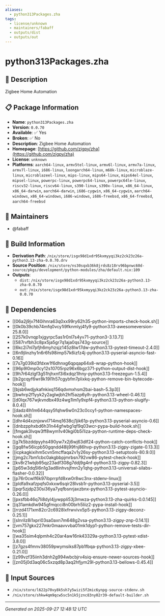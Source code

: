 ```yaml
---
aliases:
  - python313Packages.zha
tags:
  - license/unknown
  - maintainers/fabaff
  - outputs/dist
  - outputs/out
---
```


# python313Packages.zha

## 📝 Description

Zigbee Home Automation

## 📋 Package Information

- **Name**: `python313Packages.zha`
- **Version**: `0.0.70`
- **Available**: ✅ Yes
- **Broken**: ✅ No
- **Description**: Zigbee Home Automation
- **Homepage**: [https://github.com/zigpy/zha](https://github.com/zigpy/zha)
- **License**: `unknown`
- **Platforms**: `aarch64-linux`, `armv5tel-linux`, `armv6l-linux`, `armv7a-linux`, `armv7l-linux`, `i686-linux`, `loongarch64-linux`, `m68k-linux`, `microblaze-linux`, `microblazeel-linux`, `mips-linux`, `mips64-linux`, `mips64el-linux`, `mipsel-linux`, `powerpc-linux`, `powerpc64-linux`, `powerpc64le-linux`, `riscv32-linux`, `riscv64-linux`, `s390-linux`, `s390x-linux`, `x86_64-linux`, `x86_64-darwin`, `aarch64-darwin`, `i686-cygwin`, `x86_64-cygwin`, `aarch64-windows`, `x86_64-windows`, `i686-windows`, `i686-freebsd`, `x86_64-freebsd`, `aarch64-freebsd`
## 👥 Maintainers

- @fabaff


## 🔧 Build Information

- **Derivation Path**: `/nix/store/isgx98d1xdr95kxmyyqi3kz2ck23z26a-python3.13-zha-0.0.70.drv`
- **Source Position**: `/nix/store/ns30sqxb36k8jrds8z18rv96bpnwc60d-source/pkgs/development/python-modules/zha/default.nix:109`
- **Outputs**:
  - `dist`:  `/nix/store/isgx98d1xdr95kxmyyqi3kz2ck23z26a-python3.13-zha-0.0.70`
  - `out`:  `/nix/store/isgx98d1xdr95kxmyyqi3kz2ck23z26a-python3.13-zha-0.0.70`

## 🔗 Dependencies

- [[06a2j9jv7f40ihnra63q0xx99ry62h35-python-imports-check-hook.sh]]
- [[0k0b39chb74mfq0vcy1i9fknmlyj4fy9-python3.13-awesomeversion-25.8.0]]
- [[257k0vnqp1xjgyrpc5as1r0nl7s4yv71-python3-3.13.7]]
- [[587rvfbh3c8px5ja5gr7q1aja0qs743g-source]]
- [[6kc2i7nl7pfjh6myhzsjz145z8lw17dw-python3.13-pytest-timeout-2.4.0]]
- [[6n9jlinzhy1n6r6fs98imp57k6izfz4j-python3.13-pyserial-asyncio-fast-0.16]]
- [[7s7g039id3fdxw1f6dhnxg6qpqap64x8-wrap-python-hook]]
- [[96p9l0mp0cy12s10705rpz96x6bgz371-python-output-dist-hook]]
- [[9h7r64zlgf3g51hjhxnf3i6xdqz1lhny-python3.13-freezegun-1.5.4]]
- [[b2gcqyf6wr8k19l1h57cgybfm7plixkq-python-remove-bin-bytecode-hook]]
- [[bjsb6wdjykafnkixq156qdvmxhsm2bai-bash-5.3p3]]
- [[bwhrp2f1yyk2y2aglwjbh2hf5azp6ylh-python3.13-wheel-0.46.1]]
- [[d0lqx767wjkvndbx49z4wg1lm1y9xpf4-python3.13-python-slugify-8.0.4]]
- [[dadz4lh1m644qsy5fqhw6w0n23c0ccy1-python-namespaces-hook.sh]]
- [[dhr4d4xznjxwvl714mq1638cj1jik61p-python3.13-pyserial-asyncio-0.6]]
- [[dnbzpphxbd6h31n44gfwbg1qf9q03wcr-pypa-build-hook.sh]]
- [[fmgak3lvqw3ff8wym1v40kgi0b5i1iza-python-runtime-deps-check-hook.sh]]
- [[g7k5bzddpyyhs490yw7x2j6wj63dlf24-python-catch-conflicts-hook]]
- [[gq8fw56icpb50gqndd48lj99fnj86hvp-python3.13-zigpy-zigate-0.13.3]]
- [[icpkagkixihm5cvn5mcffaqa2v1y26sy-python3.13-setuptools-80.9.0]]
- [[jmg2c7bm1cbc0akgbbpjmrbsn792vw86-pytest-check-hook]]
- [[kv8r21wbjb95qz23adf308g7ddj9g4nf-python3.13-zigpy-0.82.3]]
- [[p65w3dq5l6n1g3ad8inhvsjfmn2y1qhg-python3.13-universal-silabs-flasher-0.0.32]]
- [[p76r0cwlf6k97ibprrpfd8xw0r8wc3nx-stdenv-linux]]
- [[pldfa9xafzpqfs0xkxw6sqir28lvsb1r-python3.13-pyserial-3.5]]
- [[pqr5zjdp230si36ya7yqfbsnrjaxzbnx-python3.13-pytest-asyncio-0.26.0]]
- [[pxsfbb46q7li8dyl4jywppli53j3mwza-python3.13-zha-quirks-0.0.145]]
- [[q31amkdlw945gfmqcci8n00brh5liiz2-pypa-install-hook]]
- [[rrzd4171xm82cr2c6928lxfrwvivx5p5-python3.13-zigpy-deconz-0.25.1]]
- [[slnrilz8i1xpri03sa0axn7m648g2vsa-python3.13-zigpy-znp-0.14.1]]
- [[vm757gkx227mkr0maavvvba01mk1dyp1-python-remove-tests-dir-hook]]
- [[wa35sim4qlpmh4c20ar4aw16nk43329a-python3.13-pytest-xdist-3.8.0]]
- [[z7gzs4fmnv38059pwymsiks87pb1fbqa-python3.13-zigpy-xbee-0.21.0]]
- [[z99vzf35iinh3dnh2g994wbcbjrv4siq-ensure-newer-sources-hook]]
- [[zn05j0d3aq06c5xzqd8p3aq2hfjym29l-python3.13-bellows-0.45.4]]

## 📁 Input Sources

- `/nix/store/l622p70vy8k5sh7y5wizi5f2mic6ynpg-source-stdenv.sh`
- `/nix/store/shkw4qm9qcw5sc5n1k5jznc83ny02r39-default-builder.sh`

---
*Generated on 2025-09-27 12:48:12 UTC*
